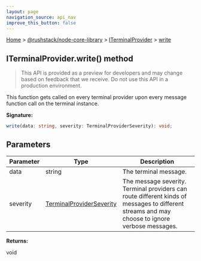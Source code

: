 ```yaml
---
layout: page
navigation_source: api_nav
improve_this_button: false
---
```



[Home](./index.md) &gt; [@rushstack/node-core-library](./node-core-library.md) &gt; [ITerminalProvider](./node-core-library.iterminalprovider.md) &gt; [write](./node-core-library.iterminalprovider.write.md)

## ITerminalProvider.write() method

> This API is provided as a preview for developers and may change based on feedback that we receive. Do not use this API in a production environment.
>

This function gets called on every terminal provider upon every message function call on the terminal instance.

<b>Signature:</b>

```typescript
write(data: string, severity: TerminalProviderSeverity): void;
```

## Parameters

|  Parameter | Type | Description |
|  --- | --- | --- |
|  data | string | The terminal message. |
|  severity | [TerminalProviderSeverity](./node-core-library.terminalproviderseverity.md) | The message severity. Terminal providers can route different kinds of messages to different streams and may choose to ignore verbose messages. |

<b>Returns:</b>

void
